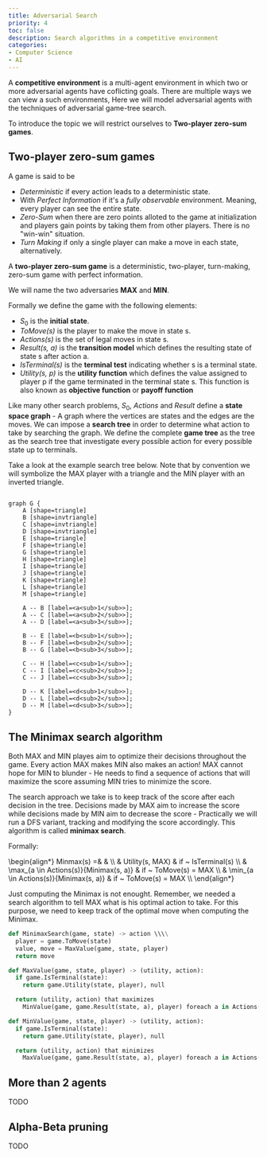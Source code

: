```yaml
---
title: Adversarial Search 
priority: 4
toc: false
description: Search algorithms in a competitive environment
categories:
- Computer Science
- AI 
---
```


A **competitive environment** is a multi-agent environment in which two or more adversarial agents have coflicting goals. There are multiple ways we can view a such environments, Here we will model adversarial agents with the techniques of adversarial game-tree search. 

To introduce the topic we will restrict ourselves to **Two-player zero-sum games**.

## Two-player zero-sum games

A game is said to be 

- _Deterministic_ if every action leads to a deterministic state.
- With _Perfect Information_ if it's a _fully observable_ environment. Meaning, every player can see the entire state.
- _Zero-Sum_ when there are zero points alloted to the game at initialization and players gain points by taking them from other players. There is no "win-win" situation.
- _Turn Making_ if only a single player can make a move in each state, alternatively.

A **two-player zero-sum game** is a deterministic, two-player, turn-making, zero-sum game with perfect information.

We will name the two adversaries **MAX** and **MIN**.

Formally we define the game with the following elements:

- $S_0$ is the **initial state**.
- _ToMove(s)_ is the player to make the move in state s.
- _Actions(s)_ is the set of legal moves in state s.
- _Result(s, a)_ is the **transition model** which defines the resulting state of state s after action a.
- _IsTerminal(s)_ is the **terminal test** indicating whether s is a terminal state.
- _Utility(s, p)_ is the **utility function** which defines the value assigned to player p if the game terminated in the terminal state s. This function is also known as **objective function** or **payoff function**

Like many other search problems, $S_0$, _Actions_ and _Result_ define a **state space graph** - A graph where the vertices are states and the edges are the moves. We can impose a **search tree** in order to determine what action to take by searching the graph. We define the complete **game tree** as the tree as the search tree that investigate every possible action for every possible state up to terminals.

Take a look at the example search tree below. Note that by convention we will symbolize the MAX player with a triangle and the MIN player with an inverted triangle.

```plantuml

graph G {
	A [shape=triangle]
	B [shape=invtriangle]
	C [shape=invtriangle]
	D [shape=invtriangle]
	E [shape=triangle]
	F [shape=triangle]
	G [shape=triangle]
	H [shape=triangle]
	I [shape=triangle]
	J [shape=triangle]
	K [shape=triangle]
	L [shape=triangle]
	M [shape=triangle]

	A -- B [label=<a<sub>1</sub>>];
	A -- C [label=<a<sub>2</sub>>];
	A -- D [label=<a<sub>3</sub>>];

	B -- E [label=<b<sub>1</sub>>];
	B -- F [label=<b<sub>2</sub>>];
	B -- G [label=<b<sub>3</sub>>];

	C -- H [label=<c<sub>1</sub>>];
	C -- I [label=<c<sub>2</sub>>];
	C -- J [label=<c<sub>3</sub>>];

	D -- K [label=<d<sub>1</sub>>];
	D -- L [label=<d<sub>2</sub>>];
	D -- M [label=<d<sub>3</sub>>];
}

```

## The Minimax search algorithm

Both MAX and MIN playes aim to optimize their decisions throughout the game. Every action MAX makes MIN also makes an action! MAX cannot hope for MIN to blunder - He needs to find a sequence of actions that will maximize the score assuming MIN tries to minimize the score.

The search approach we take is to keep track of the score after each decision in the tree. Decisions made by MAX aim to increase the score while decisions made by MIN aim to decrease the score - Practically we will run a DFS variant, tracking and modifying the score accordingly. This algorithm is called **minimax search**.

Formally:

\begin{align*}
Minmax(s) =& & \\\\
  & Utility(s, MAX) & if ~ IsTerminal(s) \\\\
  & \max_{a \in Actions(s)}{Minimax(s, a)} & if ~ ToMove(s) = MAX \\\\
  & \min_{a \in Actions(s)}{Minimax(s, a)} & if ~ ToMove(s) = MAX \\\\
\end{align*}

Just computing the Minimax is not enought. Remember, we needed a search algorithm to tell MAX what is his optimal action to take. For this purpose, we need to keep track of the optimal move when computing the Minimax.

```python
def MinimaxSearch(game, state) -> action \\\\
  player = game.ToMove(state)
  value, move = MaxValue(game, state, player)
  return move

def MaxValue(game, state, player) -> (utility, action):
  if game.IsTerminal(state):
    return game.Utility(state, player), null

  return (utility, action) that maximizes
    MinValue(game, game.Result(state, a), player) foreach a in Actions(state)

def MinValue(game, state, player) -> (utility, action):
  if game.IsTerminal(state):
    return game.Utility(state, player), null

  return (utility, action) that minimizes 
    MaxValue(game, game.Result(state, a), player) foreach a in Actions(state)

```

## More than 2 agents

TODO

## Alpha-Beta pruning

TODO
